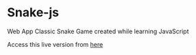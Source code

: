 # Snake-js
Web App Classic Snake Game created while learning JavaScript

Access this live version from [here](https://mihilekhankar.github.io/Snake-js/)
